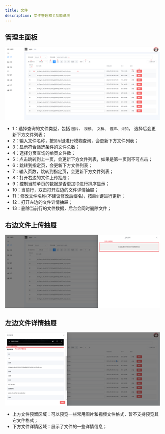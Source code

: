```yaml
---
title: 文件
description: 文件管理相关功能说明
---
```


## 管理主面板

![Ikaros Console File Manager](../assests/user-guide-files/Snipaste_2023-07-30_13-26-41.png)

- 1：选择查询的文件类型，包括 `图片`、 `视频`、 `文档`、 `音声`、`未知`， 选择后会更新下方文件列表；
- 2：输入文件名称，按`回车`键进行模糊查询，会更新下方文件列表；
- 3：显示符合筛选条件的文件总数；
- 4：选择分页查询的单页文件数；
- 5：点击跳转到上一页，会更新下方文件列表，如果是第一页则不可点击；
- 6：跳转到指定页，会更新下方文件列表；
- 7：输入页数，跳转到指定页，会更新下方文件列表；
- 8：打开右边的文件上传抽屉；
- 9：控制当前单页的数据是否更加ID进行排序显示；
- 10：当前行，双击打开左边的文件详情抽屉；
- 11：修改文件名称(不建议修改后缀名)，按`回车`键进行更新；
- 12：打开左边的文件详情抽屉；
- 13：删除当前行的文件数据，后台会同时删除文件；

## 右边文件上传抽屉

![Ikaros Console File Manager](../assests/user-guide-files/Snipaste_2023-07-30_13-46-04.png)

## 左边文件详情抽屉

![Ikaros Console File Manager](../assests/user-guide-files/Snipaste_2023-07-30_13-48-50.png)

- 上方文件预留区域：可以预览一些常用图片和视频文件格式，暂不支持预览其它文件格式；
- 下方文件详情区域：展示了文件的一些详情信息；
